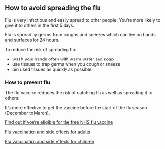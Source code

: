 ## How to avoid spreading the flu

Flu is very infectious and easily spread to other people. You’re more likely to give it to others in the first 5 days.

Flu is spread by germs from coughs and sneezes which can live on hands and surfaces for 24 hours.

To reduce the risk of spreading flu:

- wash your hands often with warm water and soap
- use tissues to trap germs when you cough or sneeze
- bin used tissues as quickly as possible

### How to prevent flu

The flu vaccine reduces the risk of catching flu as well as spreading it to others.

It’s more effective to get the vaccine before the start of the flu season (December to March).

[Find out if you’re eligible for the free NHS flu vaccine](http://www.nhs.uk/Conditions/vaccinations/Pages/who-should-have-flu-vaccine.aspx)

[Flu vaccination and side effects for adults](http://www.nhs.uk/conditions/vaccinations/pages/flu-influenza-vaccine.aspx)

[Flu vaccination and side effects for children](http://www.nhs.uk/conditions/vaccinations/pages/child-flu-vaccine.aspx)
